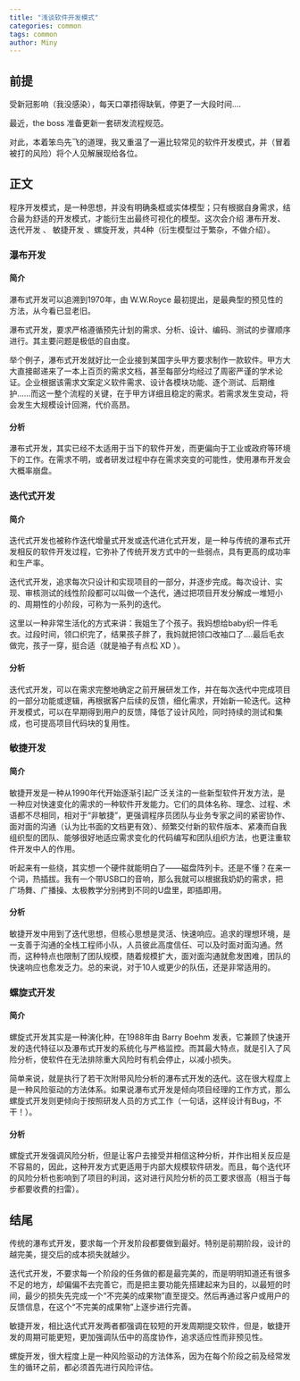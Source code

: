 ```yaml
---
title: "浅谈软件开发模式"
categories: common
tags: common
author: Miny
---
```


## 前提

受新冠影响（我没感染），每天口罩捂得缺氧，停更了一大段时间....

最近，the boss 准备更新一套研发流程规范。

对此，本着笨鸟先飞的道理，我又重温了一遍比较常见的软件开发模式，并（冒着被打的风险）将个人见解展现给各位。

## 正文

程序开发模式，是一种思想，并没有明确条框或实体模型；只有根据自身需求，结合最为舒适的开发模式，才能衍生出最终可视化的模型。这次会介绍 瀑布开发、 迭代开发 、 敏捷开发 、螺旋开发，共4种（衍生模型过于繁杂，不做介绍）。

### 瀑布开发

#### 简介

瀑布式开发可以追溯到1970年，由 W.W.Royce 最初提出，是最典型的预见性的方法，从今看已显老旧。

瀑布式开发，要求严格遵循预先计划的需求、分析、设计、编码、测试的步骤顺序进行。其主要问题是极低的自由度。

举个例子，瀑布式开发就好比一企业接到某国字头甲方要求制作一款软件。甲方大大直接邮递来了一本上百页的需求文档，甚至每部分均经过了周密严谨的学术论证。企业根据该需求文案定义软件需求、设计各模块功能、逐个测试、后期维护……而这一整个流程的关键，在于甲方详细且稳定的需求。若需求发生变动，将会发生大规模设计回溯，代价高昂。

#### 分析

瀑布式开发，其实已经不太适用于当下的软件开发，而更偏向于工业或政府等环境下的工作。在需求不明，或者研发过程中存在需求突变的可能性，使用瀑布开发会大概率崩盘。

### 迭代式开发

#### 简介

迭代式开发也被称作迭代增量式开发或迭代进化式开发，是一种与传统的瀑布式开发相反的软件开发过程，它弥补了传统开发方式中的一些弱点，具有更高的成功率和生产率。

迭代式开发，追求每次只设计和实现项目的一部分，并逐步完成。每次设计、实现、审核测试的线性阶段都可以叫做一个迭代，通过把项目开发分解成一堆短小的、周期性的小阶段，可称为一系列的迭代。

这里以一种非常生活化的方式来讲：我姐生了个孩子。我妈想给baby织一件毛衣。过段时间，领口织完了，结果孩子胖了，我妈就把领口改袖口了....最后毛衣做完，孩子一穿，挺合适（就是袖子有点松 XD ）。

#### 分析

迭代式开发，可以在需求完整地确定之前开展研发工作，并在每次迭代中完成项目的一部分功能或逻辑，再根据客户后续的反馈，细化需求，开始新一轮迭代。这种开发模式，可以在早期得到用户的反馈，降低了设计风险，同时持续的测试和集成，也可提高项目代码块的复用性。

### 敏捷开发

#### 简介

敏捷开发是一种从1990年代开始逐渐引起广泛关注的一些新型软件开发方法，是一种应对快速变化的需求的一种软件开发能力。它们的具体名称、理念、过程、术语都不尽相同，相对于“非敏捷”，更强调程序员团队与业务专家之间的紧密协作、面对面的沟通（认为比书面的文档更有效）、频繁交付新的软件版本、紧凑而自我组织型的团队、能够很好地适应需求变化的代码编写和团队组织方法，也更注重软件开发中人的作用。

听起来有一些绕，其实想一个硬件就能明白了——磁盘阵列卡。还是不懂？在来一个词，热插拔。我有一个带USB口的音响，那么我就可以根据我奶奶的需求，把广场舞、广播操、太极教学分别拷到不同的U盘里，即插即用。

#### 分析

敏捷开发中用到了迭代思想，但核心思想是灵活、快速响应。追求的理想环境，是一支善于沟通的全栈工程师小队，人员彼此高度信任、可以及时面对面沟通。然而，这种特点也限制了团队规模，随着规模扩大，面对面沟通就愈发困难，团队的快速响应也愈发乏力。总的来说，对于10人或更少的队伍，还是非常适用的。

### 螺旋式开发

#### 简介

螺旋式开发其实是一种演化种，在1988年由 Barry Boehm 发表，它兼顾了快速开发的迭代特征以及瀑布式开发的系统化与严格监控。而其最大特点，就是引入了风险分析，使软件在无法排除重大风险时有机会停止，以减小损失。

简单来说，就是执行了若干次附带风险分析的瀑布式开发的迭代。这在很大程度上是一种风险驱动的方法体系。如果说瀑布式开发是倾向项目经理的工作方式，那么螺旋式开发则更倾向于按照研发人员的方式工作（一句话，这样设计有Bug，不干！）。

#### 分析

螺旋式开发强调风险分析，但是让客户去接受并相信这种分析，并作出相关反应是不容易的，因此，这种开发方式更适用于内部大规模软件研发。而且，每个迭代环的风险分析也影响到了项目的利润，这对进行风险分析的员工要求很高（相当于每步都要收费的扫雷）。

## 结尾

传统的瀑布式开发，要求每一个开发阶段都要做到最好。特别是前期阶段，设计的越完美，提交后的成本损失就越少。

迭代式开发，不要求每一个阶段的任务做的都是最完美的，而是明明知道还有很多不足的地方，却偏偏不去完善它，而是把主要功能先搭建起来为目的，以最短的时间，最少的损失先完成一个“不完美的成果物”直至提交。然后再通过客户或用户的反馈信息，在这个“不完美的成果物”上逐步进行完善。

敏捷开发，相比迭代式开发两者都强调在较短的开发周期提交软件，但是，敏捷开发的周期可能更短，更加强调队伍中的高度协作，追求适应性而非预见性。

螺旋开发，很大程度上是一种风险驱动的方法体系，因为在每个阶段之前及经常发生的循环之前，都必须首先进行风险评估。

